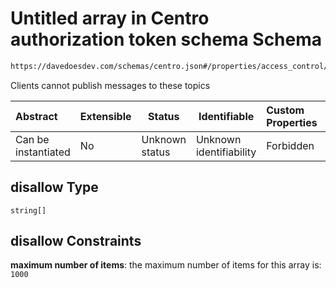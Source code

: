 # Untitled array in Centro authorization token schema Schema

```txt
https://davedoesdev.com/schemas/centro.json#/properties/access_control/properties/publish/properties/disallow
```

Clients cannot publish messages to these topics


| Abstract            | Extensible | Status         | Identifiable            | Custom Properties | Additional Properties | Access Restrictions | Defined In                                                                                  |
| :------------------ | ---------- | -------------- | ----------------------- | :---------------- | --------------------- | ------------------- | ------------------------------------------------------------------------------------------- |
| Can be instantiated | No         | Unknown status | Unknown identifiability | Forbidden         | Allowed               | none                | [default_authz_token.schema.json\*](default_authz_token.schema.json "open original schema") |

## disallow Type

`string[]`

## disallow Constraints

**maximum number of items**: the maximum number of items for this array is: `1000`
